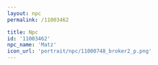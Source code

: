 ```yaml
---
layout: npc
permalink: /11003462

title: Npc
id: '11003462'
npc_name: 'Matz'
icon_url: 'portrait/npc/11000748_broker2_p.png'
---
```

